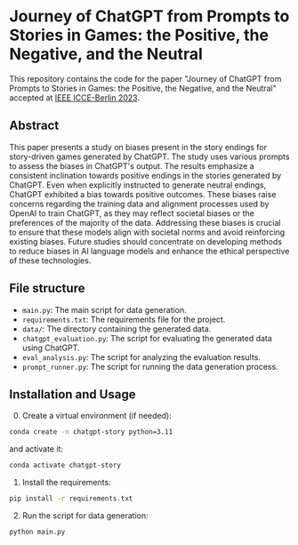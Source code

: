 # Journey of ChatGPT from Prompts to Stories in Games: the Positive, the Negative, and the Neutral

This repository contains the code for the paper "Journey of ChatGPT from Prompts to Stories in Games: the Positive, the Negative, and the Neutral" accepted at [IEEE ICCE-Berlin 2023](https://www.icce-berlin.org).

## Abstract

This paper presents a study on biases present in the story endings for story-driven games generated by ChatGPT. The study uses various prompts to assess the biases in ChatGPT's output. The results emphasize a consistent inclination towards positive endings in the stories generated by ChatGPT. Even when explicitly instructed to generate neutral endings, ChatGPT exhibited a bias towards positive outcomes. These biases raise concerns regarding the training data and alignment processes used by OpenAI to train ChatGPT, as they may reflect societal biases or the preferences of the majority of the data. Addressing these biases is crucial to ensure that these models align with societal norms and avoid reinforcing existing biases. Future studies should concentrate on developing methods to reduce biases in AI language models and enhance the ethical perspective of these technologies.

## File structure
- `main.py`: The main script for data generation.
- `requirements.txt`: The requirements file for the project.
- `data/`: The directory containing the generated data.
- `chatgpt_evaluation.py`: The script for evaluating the generated data using ChatGPT.
- `eval_analysis.py`: The script for analyzing the evaluation results.
- `prompt_runner.py`: The script for running the data generation process.

## Installation and Usage
0. Create a virtual environment (if needed):
```bash
conda create -n chatgpt-story python=3.11
```
and activate it:
```bash
conda activate chatgpt-story
```
1. Install the requirements:
```bash
pip install -r requirements.txt
```
2. Run the script for data generation:
```bash
python main.py
```
